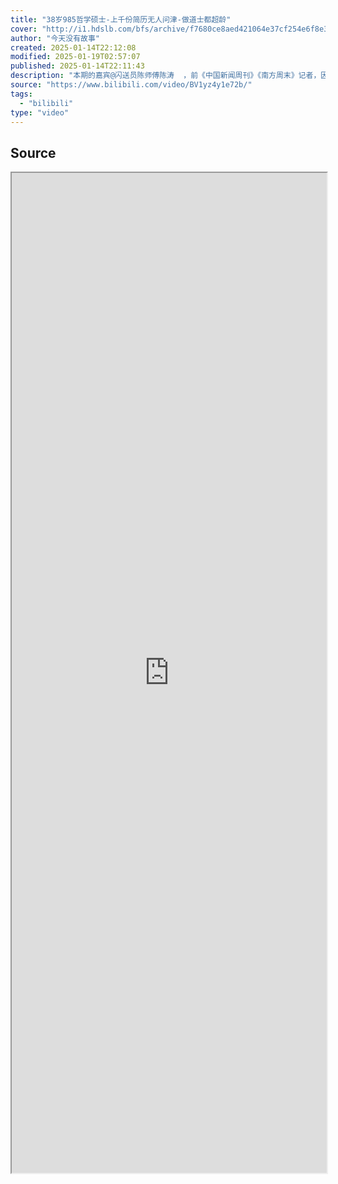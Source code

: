 ```yaml
---
title: "38岁985哲学硕士-上千份简历无人问津-做道士都超龄"
cover: "http://i1.hdslb.com/bfs/archive/f7680ce8aed421064e37cf254e6f8e39119ac6af.jpg@189w_107h.webp"
author: "今天没有故事"
created: 2025-01-14T22:12:08
modified: 2025-01-19T02:57:07
published: 2025-01-14T22:11:43
description: "本期的嘉宾@闪送员陈师傅陈涛  ，前《中国新闻周刊》《南方周末》记者，因为找不到工作，从去年年底开始跑外卖。吐槽自己的视频爆火以后，他的人生开始走出谷底。因为某些机缘巧合，我到成都和他聊了一聊，我好奇的是，为什么一个学历非常光鲜且有很多社会阅历的人，会走上失业的道路？很明显，这并不是一个非黑即白的故事。, 视频播放量 4605992、弹幕量 15486、点赞数 291906、投硬币枚数 40273、收藏人数 59896、转发人数 47544, 视频作者 今天没有故事, 作者简介 真诚的故事永不过时梦想是做出最好看的人物故事和素人节目~最新「卧底系列」招募请见动态或后台私信粉丝群/合作storiestoday"
source: "https://www.bilibili.com/video/BV1yz4y1e72b/"
tags:
  - "bilibili"
type: "video"
---
```


## Source

<iframe src='https://player.bilibili.com/player.html?isOutside=true&bvid=BV1yz4y1e72b&p=1&autoplay=false' style='height:40vh;width:100%' class='iframe-radius' allow='fullscreen'/><center>via: <a href='https://www.bilibili.com/video/BV1yz4y1e72b' target='_blank' class='external-link'>https://www.bilibili.com/video/BV1yz4y1e72b</a></center>

## Notes
